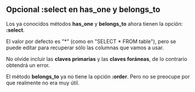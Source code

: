 <!-- -*- mode: markdown; coding: utf-8; -*- -->

## Opcional :select en has\_one y belongs\_to

Los ya conocidos métodos **has\_one** y **belongs\_to** ahora tienen la opción: **:select**.

El valor por defecto es "*" (como en "SELECT * FROM table"), pero se puede editar para recuperar sólo las columnas que vamos a usar.

No olvide incluir las **claves primarias** y las **claves foráneas**, de lo contrario obtendrá un error.

El método **belongs_to** ya no tiene la opción **:order**. Pero no se preocupe por que realmente no
era muy útil.


